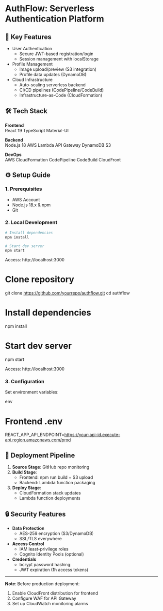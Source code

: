# AuthFlow: Serverless Authentication Platform

## 🚀 Key Features

- User Authentication
  - Secure JWT-based registration/login
  - Session management with localStorage
- Profile Management
  - Image upload/preview (S3 integration)
  - Profile data updates (DynamoDB)
- Cloud Infrastructure
  - Auto-scaling serverless backend
  - CI/CD pipelines (CodePipeline/CodeBuild)
  - Infrastructure-as-Code (CloudFormation)

## 🛠 Tech Stack

**Frontend**  
React 19 TypeScript Material-UI

**Backend**  
Node.js 18 AWS Lambda API Gateway DynamoDB S3

**DevOps**  
AWS CloudFormation CodePipeline CodeBuild CloudFront

## ⚙️ Setup Guide

### 1. Prerequisites

- AWS Account
- Node.js 18.x & npm
- Git

### 2. Local Development

```bash
# Install dependencies
npm install

# Start dev server
npm start
```

Access: http://localhost:3000

# Clone repository

git clone https://github.com/yourrepo/authflow.git
cd authflow

# Install dependencies

npm install

# Start dev server

npm start

Access: http://localhost:3000

### 3. Configuration

Set environment variables:

env

# Frontend .env

REACT_APP_API_ENDPOINT=https://your-api-id.execute-api.region.amazonaws.com/prod

## 🔄 Deployment Pipeline

1. **Source Stage**: GitHub repo monitoring
2. **Build Stage**:
   - Frontend: npm run build + S3 upload
   - Backend: Lambda function packaging
3. **Deploy Stage**:
   - CloudFormation stack updates
   - Lambda function deployments

## 🔒 Security Features

- **Data Protection**
  - AES-256 encryption (S3/DynamoDB)
  - SSL/TLS everywhere
- **Access Control**
  - IAM least-privilege roles
  - Cognito Identity Pools (optional)
- **Credentials**
  - bcrypt password hashing
  - JWT expiration (1h access tokens)

---

**Note**: Before production deployment:

1. Enable CloudFront distribution for frontend
2. Configure WAF for API Gateway
3. Set up CloudWatch monitoring alarms
